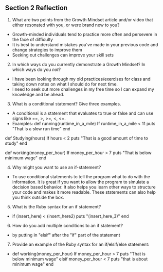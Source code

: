 ## Section 2 Reflection

1. What are two points from the Growth Mindset article and/or video that either resonated with you, or were brand new to you?
 * Growth-minded individuals tend to practice more often and persevere in the face of difficulty
 * It is best to understand mistakes you've made in your previous code and change strategies to improve them
 * Seeking out challenges can improve your skill sets

2. In which ways do you currently demonstrate a Growth Mindset? In which ways do you _not_?
 * I have been looking through my old practices/exercises for class and taking down notes on what I should do for next time.
 * I need to seek out more challenges in my free time so I can expand my knowledge and be ahead.

3. What is a conditional statement? Give three examples.
 * A conditional is a statement that evaluates to true or false and can use signs like ==, >, >=, <, <=.
  * Examples:
  def running(runtime_in_a_mile)
    If runtime_in_a_mile < 11
      puts "That is a slow run time"
  end   

  def Studying(hours)
    If hours < 2
      puts "That is a good amount of time to study"
  end   

  def working(money_per_hour)
    If money_per_hour > 7
      puts "That is below minimum wage"
  end   

4. Why might you want to use an if-statement?
 * To use conditional statements to tell the program what to do with the information. It is great if you want to allow the program to simulate a decision based behavior. It also helps you learn other ways to structure your code and makes it more readable. These statements can also help you think outside the box.

5. What is the Ruby syntax for an if statement?
 * if (insert_here) < (insert_here2)
     puts "(insert_here_3)"
   end

6. How do you add multiple conditions to an if statement?
 * by putting in "elsif" after the "if" part of the statement

7. Provide an example of the Ruby syntax for an if/elsif/else statement:
 * def working(money_per_hour)
     If money_per_hour > 7
       puts "That is below minimum wage"
     elsif money_per_hour < 7
       puts "that is about minimum wage"
   end
